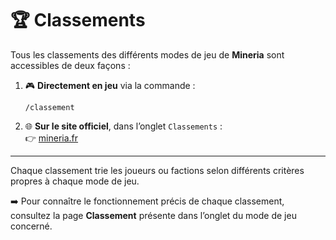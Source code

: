 # 🏆 Classements

Tous les classements des différents modes de jeu de **Mineria** sont accessibles de deux façons :

1.  🎮 **Directement en jeu** via la commande :

    ```
    /classement
    ```
2. 🌐 **Sur le site officiel**, dans l’onglet `Classements` :\
   👉 [mineria.fr](https://mineria.fr/)

***

Chaque classement trie les joueurs ou factions selon différents critères propres à chaque mode de jeu.

➡️ Pour connaître le fonctionnement précis de chaque classement, consultez la page **Classement** présente dans l’onglet du mode de jeu concerné.
